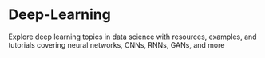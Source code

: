 # Deep-Learning
Explore deep learning topics in data science with resources, examples, and tutorials covering neural networks, CNNs, RNNs, GANs, and more
